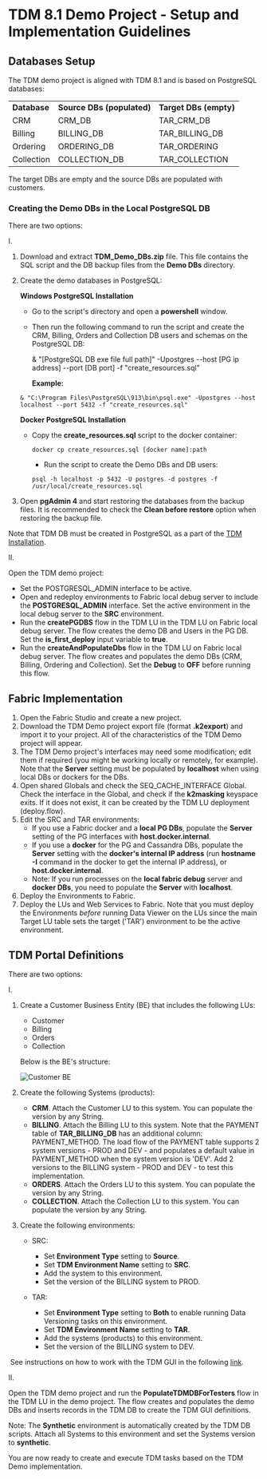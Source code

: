 # TDM 8.1 Demo Project - Setup and Implementation Guidelines

## Databases Setup

The TDM demo project is aligned with TDM 8.1 and is based on PostgreSQL databases:

<table>
<tr>
<td><strong>Database</strong></td>
<td><strong>Source DBs (populated)</strong></td>
<td><strong>Target DBs (empty)</strong></td>
</tr>
<tr>
<td>CRM</td>
<td>CRM_DB</td>
<td>TAR_CRM_DB</td>
</tr>
<tr>
<td>Billing</td>
<td>BILLING_DB</td>
<td>TAR_BILLING_DB</td>
</tr>
<tr>
<td>Ordering</td>
<td>ORDERING_DB</td>
<td>TAR_ORDERING</td>
</tr>
<tr>
<td>Collection</td>
<td>COLLECTION_DB</td>
<td>TAR_COLLECTION</td>
</tr>
</table>

The target DBs are empty and the source DBs are populated with customers.

### Creating the Demo DBs in the Local PostgreSQL DB

There are two options:

I.

1. Download and extract **TDM_Demo_DBs.zip** file. This file contains the SQL script and the DB backup files from the **Demo DBs** directory.

2. Create the demo databases in PostgreSQL: 

   **Windows PostgreSQL Installation**

   - Go to the script's directory and open a **powershell** window. 
   - Then run the following command to run the script and create the CRM, Billing, Orders and Collection DB users and schemas on the PostgreSQL DB:

     & "[PostgreSQL DB exe file full path]" -Upostgres --host [PG ip address] --port [DB port] -f "create_resources.sql"

     **Example:** 

   ```
   & "C:\Program Files\PostgreSQL\913\bin\psql.exe" -Upostgres --host localhost --port 5432 -f "create_resources.sql"
   ```

   **Docker PostgreSQL Installation**

   - Copy the **create_resources.sql** script to the docker container:

     ```
     docker cp create_resources.sql [docker name]:path 
     ```

     - Run the script to create the Demo DBs and DB users: 	

     ```
     psql -h localhost -p 5432 -U postgres -d postgres -f /usr/local/create_resources.sql
     ```


3. Open **pgAdmin 4** and start restoring the databases from the backup files. It is recommended to check the **Clean before restore** option when restoring the backup file.

Note that TDM DB must be created in PostgreSQL as a part of the [TDM Installation](/articles/TDM/tdm_configuration/01_tdm_installation.md#create-the-tdm-postgresql-db-in-case-of-new-installation).



II.

Open the TDM demo project:

- Set the POSTGRESQL_ADMIN interface to be active.
- Open and redeploy environments to Fabric local debug server to include the **POSTGRESQL_ADMIN** interface. Set the active environment in the local debug server to the **SRC** environment.  
- Run the **createPGDBS** flow in the TDM LU in the TDM LU on Fabric local debug server. The flow creates the demo DB and Users in the PG DB. Set the **is_first_deploy** input variable to **true**.
- Run the **createAndPopulateDbs** flow in the TDM LU on Fabric local debug server. The flow creates and populates the demo DBs (CRM, Billing, Ordering and Collection). Set the **Debug** to **OFF** before running this flow. 



## Fabric Implementation

1. Open the Fabric Studio and create a new project.
2. Download the TDM Demo project export file (format **.k2export**) and import it to your project. All of the characteristics of the TDM Demo project will appear. 
3. The TDM Demo project's interfaces may need some modification; edit them if required (you might be working locally or remotely, for example). Note that the **Server** setting must be populated by **localhost** when using local DBs or dockers for the DBs.
4. Open shared Globals and check the SEQ_CACHE_INTERFACE Global. Check the interface in the Global, and check if the **k2masking** keyspace exits. If it does not exist, it can be created by the TDM LU deployment (deploy.flow). 
5. Edit the SRC and TAR environments: 
   - If you use a Fabric docker and a **local PG DBs**, populate the **Server** setting of the PG interfaces with **host.docker.internal**.
   - If you use a **docker** for the PG and Cassandra DBs, populate the **Server** setting with the **docker's internal IP address** (run **hostname -I** command in the docker to get the internal IP address), or **host.docker.internal**.
   - Note: If you run processes on the **local fabric debug** server and **docker DBs**, you need to populate the **Server** with **localhost**.
6. Deploy the Environments to Fabric.
7. Deploy the LUs and Web Services to Fabric. Note that you must deploy the Environments *before* running Data Viewer on the LUs since the main Target LU table sets the target ('TAR') environment to be the active environment.

##  TDM Portal Definitions

There are two options:

I.

1. Create a Customer Business Entity (BE) that includes the following LUs:
   - Customer
   - Billing
   - Orders
   - Collection

   Below is the BE's structure:

   ![Customer BE](images/Customer_demo_BE.png)

2. Create the following Systems (products):  

   - **CRM**. Attach the Customer LU to this system. You can populate the version by any String.
   - **BILLING**. Attach the Billing LU to this system. Note that the PAYMENT table of **TAR_BILLING_DB** has an additional column: PAYMENT_METHOD. The load flow of the PAYMENT table supports 2 system versions - PROD and DEV - and populates a default value in PAYMENT_METHOD when the system version is 'DEV'. Add 2 versions to the BILLING system - PROD and DEV - to test this implementation.
   - **ORDERS**. Attach the Orders LU to this system. You can populate the version by any String.
   - **COLLECTION**. Attach the Collection LU to this system. You can populate the version by any String.

3. Create the following environments:

   - SRC:

     - Set  **Environment Type** setting to **Source**.
     - Set  **TDM Environment Name** setting to **SRC**.
     - Add the system to this environment.
     - Set the version of the BILLING system to PROD.

   - TAR:

     - Set  **Environment Type** setting to **Both** to enable running Data Versioning tasks on this environment.
     - Set  **TDM Environment Name** setting to **TAR**.
     - Add the systems (products) to this environment.
     - Set the version of the BILLING system to DEV.

​    See instructions on how to work with the TDM GUI in the following [link](/articles/TDM/tdm_gui/README.md).

II. 

Open the TDM demo project and run the **PopulateTDMDBForTesters** flow in the TDM LU in the demo project. The flow creates and populates the demo DBs and inserts records in the TDM DB to create the TDM GUI definitions.

Note: The **Synthetic** environment is automatically created by the TDM DB scripts. Attach all Systems to this environment and set the Systems version  to **synthetic**.


You are now ready to create and execute TDM tasks based on the TDM Demo implementation.

